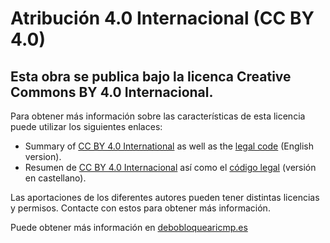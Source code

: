 # Atribución 4.0 Internacional (CC BY 4.0)

## Esta obra se publica bajo la licenca Creative Commons BY 4.0 Internacional. 

Para obtener más información sobre las características de esta licencia puede utilizar los siguientes enlaces:
 * Summary of [CC BY 4.0 International](https://creativecommons.org/licenses/by/4.0/deed.en) as well as the [legal code](https://creativecommons.org/licenses/by/4.0/legalcode) (English version).
 * Resumen de [CC BY 4.0 Internacional](https://creativecommons.org/licenses/by/4.0/deed.en) así como el [código legal](https://creativecommons.org/licenses/by/4.0/legalcode.es) (versión en castellano).

Las aportaciones de los diferentes autores pueden tener distintas licencias y permisos. Contacte con estos para obtener más información.

Puede obtener más información en [debobloquearicmp.es](https://debobloquearicmp.es#licencia)